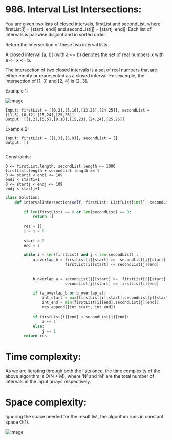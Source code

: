 # 986. Interval List Intersections:

You are given two lists of closed intervals, firstList and secondList, where firstList[i] = [starti, endi] and secondList[j] = [startj, endj]. Each list of intervals is pairwise disjoint and in sorted order.

Return the intersection of these two interval lists.

A closed interval [a, b] (with a <= b) denotes the set of real numbers x with a <= x <= b.

The intersection of two closed intervals is a set of real numbers that are either empty or represented as a closed interval. For example, the intersection of [1, 3] and [2, 4] is [2, 3].

 

Example 1:

![image](https://user-images.githubusercontent.com/35987583/154867318-dd38e096-b0dc-4290-8655-43331bf36da2.png)
```
Input: firstList = [[0,2],[5,10],[13,23],[24,25]], secondList = [[1,5],[8,12],[15,24],[25,26]]
Output: [[1,2],[5,5],[8,10],[15,23],[24,24],[25,25]]
```

Example 2:
```
Input: firstList = [[1,3],[5,9]], secondList = []
Output: []
 
```

Constraints:
```
0 <= firstList.length, secondList.length <= 1000
firstList.length + secondList.length >= 1
0 <= starti < endi <= 109
endi < starti+1
0 <= startj < endj <= 109
endj < startj+1
```

```python
class Solution:
    def intervalIntersection(self, firstList: List[List[int]], secondList: List[List[int]]) -> List[List[int]]:
        
        if len(firstList) == 0 or len(secondList) == 0:
            return []
        
        res = []
        i = j = 0
        
        start = 0
        end = 1
        
        while i < len(firstList) and j < len(secondList) :           
            a_overlap_b = firstList[i][start] >=  secondList[j][start] and \
                          firstList[i][start] <= secondList[j][end]
            
            
            b_overlap_a = secondList[j][start] >=  firstList[i][start] and \
                          secondList[j][start] <= firstList[i][end]

            if (a_overlap_b or b_overlap_a):
                int_start = max(firstList[i][start],secondList[j][start])
                int_end = min(firstList[i][end],secondList[j][end])
                res.append([int_start, int_end])
                
            if firstList[i][end] < secondList[j][end]:
                i += 1
            else:
                j += 1
        return res

```

# Time complexity:
As we are iterating through both the lists once, the time complexity of the above algorithm is O(N + M), where ‘N’ and ‘M’ are the total number of intervals in the input arrays respectively.

# Space complexity:
Ignoring the space needed for the result list, the algorithm runs in constant space O(1).

![image](https://user-images.githubusercontent.com/35987583/154867438-5375f5f7-0082-4f04-9c6a-43b9db8abc27.png)
